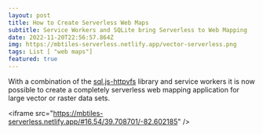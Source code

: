 ```yaml
---
layout: post
title: How to Create Serverless Web Maps
subtitle: Service Workers and SQLite bring Serverless to Web Mapping
date: 2022-11-20T22:56:57.864Z
img: https://mbtiles-serverless.netlify.app/vector-serverless.png
tags: List [ "web maps"]
featured: true
---
```

W﻿ith a combination of the [sql.js-httpvfs](ttps://github.com/phiresky/sql.js-httpvfs) library and service workers it is now possible to create a completely serverless web mapping application for large vector or raster data sets.

<﻿iframe src="https://mbtiles-serverless.netlify.app/#16.54/39.708701/-82.602185" />
